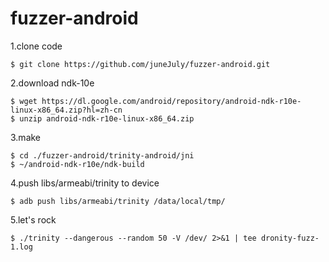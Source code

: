 # fuzzer-android

1.clone code
```
$ git clone https://github.com/juneJuly/fuzzer-android.git
```
2.download ndk-10e
```
$ wget https://dl.google.com/android/repository/android-ndk-r10e-linux-x86_64.zip?hl=zh-cn
$ unzip android-ndk-r10e-linux-x86_64.zip
```

3.make
```
$ cd ./fuzzer-android/trinity-android/jni
$ ~/android-ndk-r10e/ndk-build
```
4.push libs/armeabi/trinity to device
```
$ adb push libs/armeabi/trinity /data/local/tmp/
```

5.let's rock
  ```
  $ ./trinity --dangerous --random 50 -V /dev/ 2>&1 | tee dronity-fuzz-1.log
  ```
